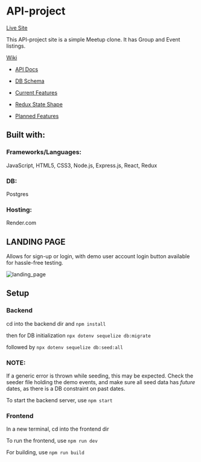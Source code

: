 # API-project

[Live Site](https://mod4-api-project-xlx8.onrender.com)

This API-project site is a simple Meetup clone. It has Group and Event listings.

[Wiki](https://github.com/docoess/API-project/wiki)

* [API Docs](https://github.com/docoess/API-project/wiki/API-Documentation)

* [DB Schema](https://github.com/docoess/API-project/wiki/Database-Schema)

* [Current Features](https://github.com/docoess/API-project/wiki/Current-Features)

* [Redux State Shape](https://github.com/docoess/API-project/wiki/Redux-state-shape)

* [Planned Features](https://github.com/docoess/API-project/wiki/Planned-Features)

## Built with:

### Frameworks/Languages:
JavaScript,
HTML5,
CSS3,
Node.js,
Express.js,
React,
Redux

### DB:
Postgres

### Hosting:
Render.com


## LANDING PAGE

Allows for sign-up or login, with demo user account login button available for hassle-free testing.

![landing_page](https://github.com/docoess/API-project/assets/19960142/a9992fd7-33d8-4ab1-afd7-4c828a00b95e)


## Setup

### Backend
cd into the backend dir and
```npm install```

then for DB initialization
```npx dotenv sequelize db:migrate```

followed by
```npx dotenv sequelize db:seed:all```
### NOTE:
If a generic error is thrown while seeding, this may be expected. Check the seeder file holding the demo events, and make sure all seed data has *future* dates, as there is a DB constraint on past dates.

To start the backend server, use
```npm start```

### Frontend
In a new terminal, cd into the frontend dir

To run the frontend, use
```npm run dev```

For building, use
```npm run build```
